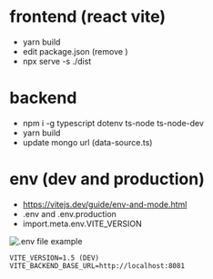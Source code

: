 # frontend (react vite)

- yarn build
- edit package.json (remove )
- npx serve -s ./dist

# backend

- npm i -g typescript dotenv ts-node ts-node-dev
- yarn build
- update mongo url (data-source.ts)

# env (dev and production)

- https://vitejs.dev/guide/env-and-mode.html
- .env and .env.production
- import.meta.env.VITE_VERSION

![.env file example](1.png)

```
VITE_VERSION=1.5 (DEV)
VITE_BACKEND_BASE_URL=http://localhost:8081
```
